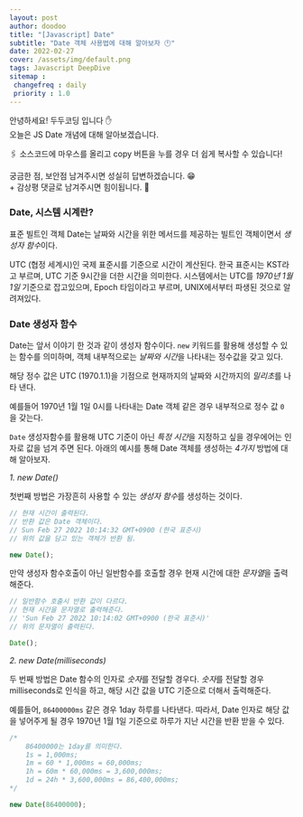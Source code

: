 ```yaml
---
layout: post
author: doodoo
title: "[Javascript] Date"
subtitle: "Date 객체 사용법에 대해 알아보자 🕛"
date: 2022-02-27
cover: /assets/img/default.png
tags: Javascript DeepDive
sitemap :
 changefreq : daily
 priority : 1.0
---
```

안녕하세요! <span class="doodoo">두두코딩</span> 입니다 ✋ <br>
오늘은 JS Date 개념에 대해 알아보겠습니다.

🖇 소스코드에 마우스를 올리고 <span class="tip">copy</span> 버튼을 누를 경우 더 쉽게 복사할 수 있습니다!

궁금한 점, 보안점 남겨주시면 성실히 답변하겠습니다. 😁 <br>
\+ 감상평 댓글로 남겨주시면 힘이됩니다. 🙇

### Date, 시스템 시계란?
표준 빌트인 객체 Date는 날짜와 시간을 위한 메서드를 제공하는 빌트인 객체이면서 *생성자 함수*이다.

UTC (협정 세계시)인 국제 표준시를 기준으로 시간이 계산된다. 한국 표준시는 KST라고 부르며, UTC 기준 9시간을 더한 시간을 의미한다. 시스템에서는 UTC를 *1970년 1월 1일* 기준으로 잡고있으며, Epoch 타임이라고 부르며, UNIX에서부터 파생된 것으로 알려져있다.

### Date 생성자 함수
Date는 앞서 이야기 한 것과 같이 생성자 함수이다. `new` 키워드를 활용해 생성할 수 있는 함수를 의미하며, 객체 내부적으로는 *날짜와 시간*을 나타내는 정수값을 갖고 있다.

해당 정수 값은 UTC (1970.1.1)을 기점으로 현재까지의 날짜와 시간까지의 *밀리초*를 나타 낸다.

예를들어 1970년 1월 1일 0시를 나타내는 Date 객체 같은 경우 내부적으로 정수 값 `0` 을 갖는다.

`Date` 생성자함수를 활용해 UTC 기준이 아닌 *특정 시간*을 지정하고 싶을 경우에어는 인자로 값을 넘겨 주면 된다. 아래의 예시를 통해 Date 객체를 생성하는 *4가지* 방법에 대해 알아보자.

*1. new Date()*

첫번째 방법은 가장흔히 사용할 수 있는 *생성자 함수*를 생성하는 것이다.

```js
// 현재 시간이 출력된다.
// 반환 값은 Date 객체이다.
// Sun Feb 27 2022 10:14:32 GMT+0900 (한국 표준시)
// 위의 값을 담고 있는 객체가 반환 됨.

new Date();
```

만약 생성자 함수호출이 아닌 일반함수를 호출할 경우 현재 시간에 대한 *문자열*을 출력해준다.

```js
// 일반함수 호출시 반환 값이 다르다.
// 현재 시간을 문자열로 출력해준다.
// 'Sun Feb 27 2022 10:14:02 GMT+0900 (한국 표준시)'
// 위의 문자열이 출력된다.

Date();
```

*2. new Date(milliseconds)*

두 번째 방법은 Date 함수의 인자로 *숫자*를 전달할 경우다. *숫자*를 전달할 경우 milliseconds로 인식을 하고, 해당 시간 값을 UTC 기준으로 더해서 출력해준다.

예를들어, `86400000ms` 같은 경우 1day 하루를 나타낸다. 따라서, Date 인자로 해당 값을 넣어주게 될 경우 1970년 1월 1일 기준으로 하루가 지난 시간을 반환 받을 수 있다.

```js
/*
	86400000는 1day를 의미한다.
	1s = 1,000ms;
	1m = 60 * 1,000ms = 60,000ms;
	1h = 60m * 60,000ms = 3,600,000ms;
	1d = 24h * 3,600,000ms = 86,400,000ms;
*/

new Date(86400000);
```

